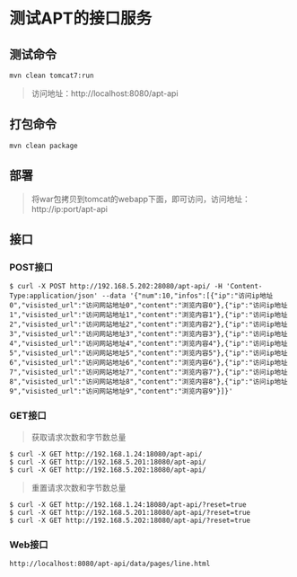 
# 测试APT的接口服务

## 测试命令

`mvn clean tomcat7:run`

> 访问地址：http://localhost:8080/apt-api

## 打包命令

`mvn clean package`

## 部署

> 将war包拷贝到tomcat的webapp下面，即可访问，访问地址：http://ip:port/apt-api

## 接口

### POST接口

```
$ curl -X POST http://192.168.5.202:28080/apt-api/ -H 'Content-Type:application/json' --data '{"num":10,"infos":[{"ip":"访问ip地址0","visisted_url":"访问网站地址0","content":"浏览内容0"},{"ip":"访问ip地址1","visisted_url":"访问网站地址1","content":"浏览内容1"},{"ip":"访问ip地址2","visisted_url":"访问网站地址2","content":"浏览内容2"},{"ip":"访问ip地址3","visisted_url":"访问网站地址3","content":"浏览内容3"},{"ip":"访问ip地址4","visisted_url":"访问网站地址4","content":"浏览内容4"},{"ip":"访问ip地址5","visisted_url":"访问网站地址5","content":"浏览内容5"},{"ip":"访问ip地址6","visisted_url":"访问网站地址6","content":"浏览内容6"},{"ip":"访问ip地址7","visisted_url":"访问网站地址7","content":"浏览内容7"},{"ip":"访问ip地址8","visisted_url":"访问网站地址8","content":"浏览内容8"},{"ip":"访问ip地址9","visisted_url":"访问网站地址9","content":"浏览内容9"}]}'

```

### GET接口

> 获取请求次数和字节数总量

```
$ curl -X GET http://192.168.1.24:18080/apt-api/
$ curl -X GET http://192.168.5.201:18080/apt-api/
$ curl -X GET http://192.168.5.202:18080/apt-api/
```

> 重置请求次数和字节数总量

```
$ curl -X GET http://192.168.1.24:18080/apt-api/?reset=true
$ curl -X GET http://192.168.5.201:18080/apt-api/?reset=true
$ curl -X GET http://192.168.5.202:18080/apt-api/?reset=true
```

### Web接口

```
http://localhost:8080/apt-api/data/pages/line.html
```